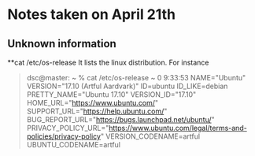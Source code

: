# Notes taken on April 21th

## Unknown information

**cat /etc/os-release
It lists the linux distribution. For instance

>
> dsc@master: ~ % cat /etc/os-release                                 ~ 0 9:33:53
> NAME="Ubuntu"
> VERSION="17.10 (Artful Aardvark)"
> ID=ubuntu
> ID_LIKE=debian
PRETTY_NAME="Ubuntu 17.10"
VERSION_ID="17.10"
HOME_URL="https://www.ubuntu.com/"
SUPPORT_URL="https://help.ubuntu.com/"
BUG_REPORT_URL="https://bugs.launchpad.net/ubuntu/"
PRIVACY_POLICY_URL="https://www.ubuntu.com/legal/terms-and-policies/privacy-policy"
VERSION_CODENAME=artful
UBUNTU_CODENAME=artful
